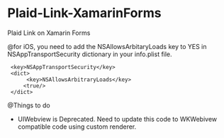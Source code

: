 # Plaid-Link-XamarinForms
Plaid Link on Xamarin Forms

@for iOS, you need to add the NSAllowsArbitaryLoads key to YES in NSAppTransportSecurity dictionary in your info.plist file.

```
 <key>NSAppTransportSecurity</key>
 <dict>
      <key>NSAllowsArbitraryLoads</key>
     <true/>
 </dict>
```
@Things to do
- UIWebview is Deprecated. Need to update this code to WKWebivew compatible code using custom renderer.
